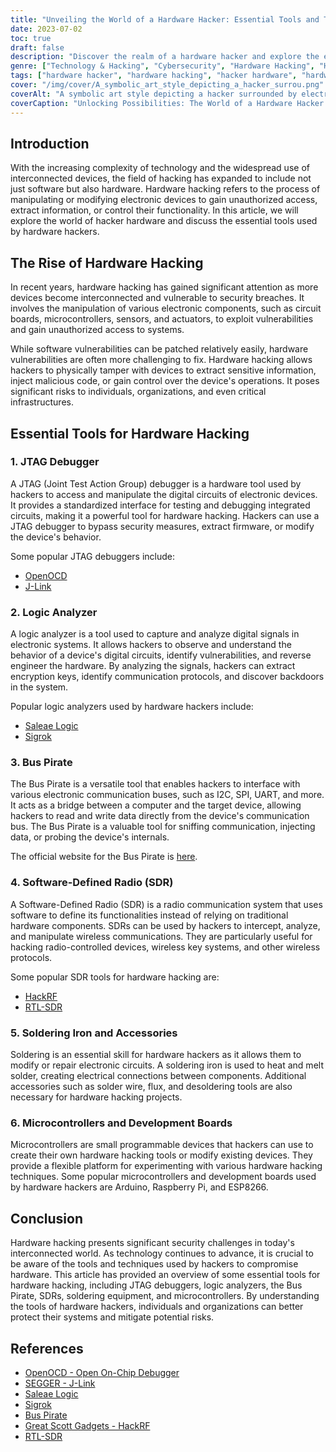 ```yaml
---
title: "Unveiling the World of a Hardware Hacker: Essential Tools and Techniques"
date: 2023-07-02
toc: true
draft: false
description: "Discover the realm of a hardware hacker and explore the essential tools and techniques they use for advanced hacking."
genre: ["Technology & Hacking", "Cybersecurity", "Hardware Hacking", "Hacker Tools", "Electronics", "Internet of Things", "DIY Hacking", "Reverse Engineering", "Microcontrollers", "Wireless Hacking"]
tags: ["hardware hacker", "hardware hacking", "hacker hardware", "hardware hacker tools", "hardware hacking tools", "hacking tools hardware", "JTAG debugger", "logic analyzer", "Bus Pirate", "Software-Defined Radio", "SDR", "soldering iron", "microcontrollers", "Arduino", "Raspberry Pi", "ESP8266", "reverse engineering", "wireless hacking", "electronics", "cybersecurity", "DIY hacking", "hackRF", "RTL-SDR", "OpenOCD", "J-Link", "Saleae Logic", "Sigrok", "technology", "security"]
cover: "/img/cover/A_symbolic_art_style_depicting_a_hacker_surrou.png"
coverAlt: "A symbolic art style depicting a hacker surrounded by electronic devices, representing the world of hardware hacking."
coverCaption: "Unlocking Possibilities: The World of a Hardware Hacker."
---
```


## Introduction

With the increasing complexity of technology and the widespread use of interconnected devices, the field of hacking has expanded to include not just software but also hardware. Hardware hacking refers to the process of manipulating or modifying electronic devices to gain unauthorized access, extract information, or control their functionality. In this article, we will explore the world of hacker hardware and discuss the essential tools used by hardware hackers.

## The Rise of Hardware Hacking

In recent years, hardware hacking has gained significant attention as more devices become interconnected and vulnerable to security breaches. It involves the manipulation of various electronic components, such as circuit boards, microcontrollers, sensors, and actuators, to exploit vulnerabilities and gain unauthorized access to systems.

While software vulnerabilities can be patched relatively easily, hardware vulnerabilities are often more challenging to fix. Hardware hacking allows hackers to physically tamper with devices to extract sensitive information, inject malicious code, or gain control over the device's operations. It poses significant risks to individuals, organizations, and even critical infrastructures.

## Essential Tools for Hardware Hacking

### 1. JTAG Debugger

A JTAG (Joint Test Action Group) debugger is a hardware tool used by hackers to access and manipulate the digital circuits of electronic devices. It provides a standardized interface for testing and debugging integrated circuits, making it a powerful tool for hardware hacking. Hackers can use a JTAG debugger to bypass security measures, extract firmware, or modify the device's behavior.

Some popular JTAG debuggers include:

- [OpenOCD](https://github.com/sysprogs/openocd)
- [J-Link](https://www.segger.com/products/debug-probes/j-link/)

### 2. Logic Analyzer

A logic analyzer is a tool used to capture and analyze digital signals in electronic systems. It allows hackers to observe and understand the behavior of a device's digital circuits, identify vulnerabilities, and reverse engineer the hardware. By analyzing the signals, hackers can extract encryption keys, identify communication protocols, and discover backdoors in the system.

Popular logic analyzers used by hardware hackers include:

- [Saleae Logic](https://www.saleae.com/)
- [Sigrok](https://sigrok.org/)

### 3. Bus Pirate

The Bus Pirate is a versatile tool that enables hackers to interface with various electronic communication buses, such as I2C, SPI, UART, and more. It acts as a bridge between a computer and the target device, allowing hackers to read and write data directly from the device's communication bus. The Bus Pirate is a valuable tool for sniffing communication, injecting data, or probing the device's internals.

The official website for the Bus Pirate is [here](http://dangerousprototypes.com/docs/Bus_Pirate).

### 4. Software-Defined Radio (SDR)

A Software-Defined Radio (SDR) is a radio communication system that uses software to define its functionalities instead of relying on traditional hardware components. SDRs can be used by hackers to intercept, analyze, and manipulate wireless communications. They are particularly useful for hacking radio-controlled devices, wireless key systems, and other wireless protocols.

Some popular SDR tools for hardware hacking are:

- [HackRF](https://greatscottgadgets.com/hackrf/)
- [RTL-SDR](https://www.rtl-sdr.com/)

### 5. Soldering Iron and Accessories

Soldering is an essential skill for hardware hackers as it allows them to modify or repair electronic circuits. A soldering iron is used to heat and melt solder, creating electrical connections between components. Additional accessories such as solder wire, flux, and desoldering tools are also necessary for hardware hacking projects.

### 6. Microcontrollers and Development Boards

Microcontrollers are small programmable devices that hackers can use to create their own hardware hacking tools or modify existing devices. They provide a flexible platform for experimenting with various hardware hacking techniques. Some popular microcontrollers and development boards used by hardware hackers are Arduino, Raspberry Pi, and ESP8266.

## Conclusion

Hardware hacking presents significant security challenges in today's interconnected world. As technology continues to advance, it is crucial to be aware of the tools and techniques used by hackers to compromise hardware. This article has provided an overview of some essential tools for hardware hacking, including JTAG debuggers, logic analyzers, the Bus Pirate, SDRs, soldering equipment, and microcontrollers. By understanding the tools of hardware hackers, individuals and organizations can better protect their systems and mitigate potential risks.

## References

- [OpenOCD - Open On-Chip Debugger](https://github.com/sysprogs/openocd)
- [SEGGER - J-Link](https://www.segger.com/products/debug-probes/j-link/)
- [Saleae Logic](https://www.saleae.com/)
- [Sigrok](https://sigrok.org/)
- [Bus Pirate](http://dangerousprototypes.com/docs/Bus_Pirate)
- [Great Scott Gadgets - HackRF](https://greatscottgadgets.com/hackrf/)
- [RTL-SDR](https://www.rtl-sdr.com/)
